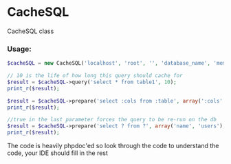 CacheSQL
========

CacheSQL class

### Usage:

```PHP
$cacheSQL = new CacheSQL('localhost', 'root', '', 'database_name', 'memcache');

// 10 is the life of how long this query should cache for
$result = $cacheSQL->query('select * from table1', 10);
print_r($result);

$result = $cacheSQL->prepare('select :cols from :table', array(':cols' => '*', ':table' => 'table1'), 30);
print_r($result);

//true in the last parameter forces the query to be re-run on the db
$result = $cacheSQL->prepare('select ? from ?', array('name', 'users'), 25, true);
print_r($result);
```

The code is heavily phpdoc'ed so look through the code to understand the code, your IDE should fill in the rest